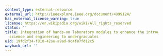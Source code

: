 ```yaml
---
content_type: external-resource
external_url: http://ieeexplore.ieee.org/document/4099124/
has_external_license_warning: true
license: https://en.wikipedia.org/wiki/All_rights_reserved
status: ''
title: Integration of hands-on laboratory modules to enhance the introduction of ocean
  science and engineering to undergraduates
uid: 19fd2f34-f818-42ae-a9ad-9c4f87fd12c5
wayback_url: ''
---
```

